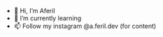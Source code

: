 - 👋 Hi, I’m Aferil
- 🌱 I’m currently learning
- 📫 Follow my instagram @a.feril.dev (for content)

<!---
aferilydhtm/aferilydhtm is a ✨ special ✨ repository because its `README.md` (this file) appears on your GitHub profile.
You can click the Preview link to take a look at your changes.
--->
<!-- - 👀 I’m interested in ... -->
<!-- - 💞️ I’m looking to collaborate on ... -->
<!-- - 📫 How to reach me ... -->
<!-- - 📫 Follow my instagram @ -->
